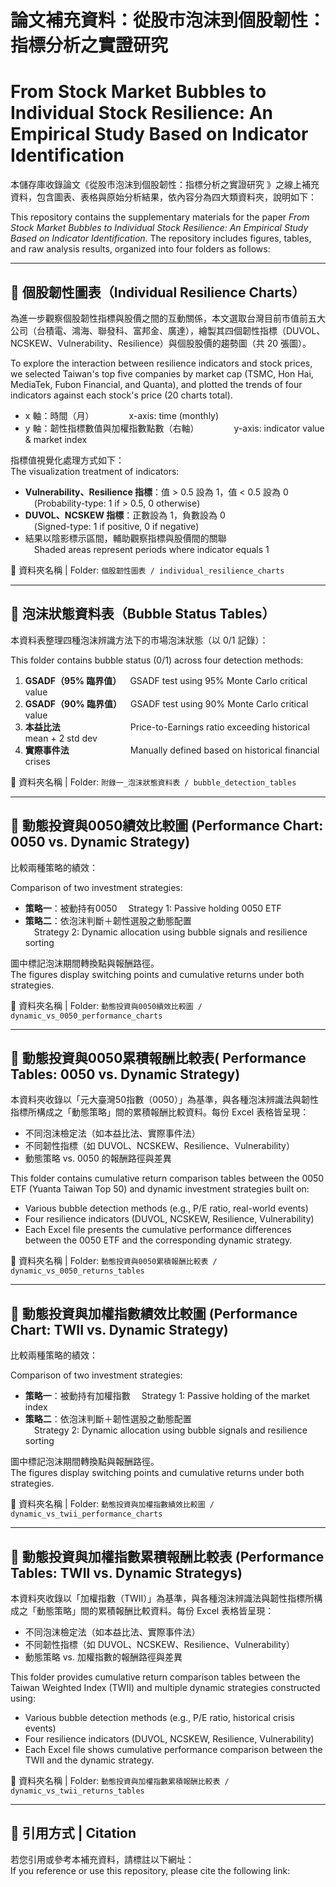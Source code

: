 # 論文補充資料：從股市泡沫到個股韌性：指標分析之實證研究 
# From Stock Market Bubbles to Individual Stock Resilience: An Empirical Study Based on Indicator Identification

本儲存庫收錄論文《從股市泡沫到個股韌性：指標分析之實證研究 》之線上補充資料，包含圖表、表格與原始分析結果，依內容分為四大類資料夾，說明如下：

This repository contains the supplementary materials for the paper *From Stock Market Bubbles to Individual Stock Resilience: An Empirical Study Based on Indicator Identification*. The repository includes figures, tables, and raw analysis results, organized into four folders as follows:

---

## 📁  個股韌性圖表（Individual Resilience Charts）

為進一步觀察個股韌性指標與股價之間的互動關係，本文選取台灣目前市值前五大公司（台積電、鴻海、聯發科、富邦金、廣達），繪製其四個韌性指標（DUVOL、NCSKEW、Vulnerability、Resilience）與個股股價的趨勢圖（共 20 張圖）。

To explore the interaction between resilience indicators and stock prices, we selected Taiwan's top five companies by market cap (TSMC, Hon Hai, MediaTek, Fubon Financial, and Quanta), and plotted the trends of four indicators against each stock's price (20 charts total).

- x 軸：時間（月）    x-axis: time (monthly)
- y 軸：韌性指標數值與加權指數點數（右軸）    y-axis: indicator value & market index

指標值視覺化處理方式如下：  
The visualization treatment of indicators:

- **Vulnerability、Resilience 指標**：值 > 0.5 設為 1，值 < 0.5 設為 0  
 (Probability-type: 1 if > 0.5, 0 otherwise)
- **DUVOL、NCSKEW 指標**：正數設為 1，負數設為 0  
 (Signed-type: 1 if positive, 0 if negative)
- 結果以陰影標示區間，輔助觀察指標與股價間的關聯  
 Shaded areas represent periods where indicator equals 1

📂 資料夾名稱 | Folder: `個股韌性圖表 / individual_resilience_charts`

---

## 📁 泡沫狀態資料表（Bubble Status Tables）

本資料表整理四種泡沫辨識方法下的市場泡沫狀態（以 0/1 記錄）：

This folder contains bubble status (0/1) across four detection methods:

1. **GSADF（95% 臨界值）** GSADF test using 95% Monte Carlo critical value  
2. **GSADF（90% 臨界值）** GSADF test using 90% Monte Carlo critical value  
3. **本益比法**        Price-to-Earnings ratio exceeding historical mean + 2 std dev  
4. **實際事件法**       Manually defined based on historical financial crises

📂 資料夾名稱 | Folder: `附錄一_泡沫狀態資料表 / bubble_detection_tables`

---

## 📁 動態投資與0050績效比較圖 (Performance Chart:  0050 vs. Dynamic Strategy)

比較兩種策略的績效：

Comparison of two investment strategies:

- **策略一**：被動持有0050
 Strategy 1: Passive holding 0050 ETF  
- **策略二**：依泡沫判斷＋韌性選股之動態配置  
 Strategy 2: Dynamic allocation using bubble signals and resilience sorting

圖中標記泡沫期間轉換點與報酬路徑。  
The figures display switching points and cumulative returns under both strategies.

📂 資料夾名稱 | Folder: `動態投資與0050績效比較圖 / dynamic_vs_0050_performance_charts`


---

## 📁 動態投資與0050累積報酬比較表( Performance Tables: 0050 vs. Dynamic Strategy)

本資料夾收錄以「元大臺灣50指數（0050）」為基準，與各種泡沫辨識法與韌性指標所構成之「動態策略」間的累積報酬比較資料。每份 Excel 表格皆呈現：

- 不同泡沫檢定法（如本益比法、實際事件法）
- 不同韌性指標（如 DUVOL、NCSKEW、Resilience、Vulnerability）
- 動態策略 vs. 0050 的報酬路徑與差異

This folder contains cumulative return comparison tables between the 0050 ETF (Yuanta Taiwan Top 50) and dynamic investment strategies built on:

- Various bubble detection methods (e.g., P/E ratio, real-world events)
- Four resilience indicators (DUVOL, NCSKEW, Resilience, Vulnerability)
- Each Excel file presents the cumulative performance differences between the 0050 ETF and the corresponding dynamic strategy.

📂 資料夾名稱 | Folder: `動態投資與0050累積報酬比較表 / dynamic_vs_0050_returns_tables`


---
## 📁 動態投資與加權指數績效比較圖 (Performance Chart: TWII  vs. Dynamic Strategy)

比較兩種策略的績效：

Comparison of two investment strategies:

- **策略一**：被動持有加權指數
 Strategy 1: Passive holding of the market index 
- **策略二**：依泡沫判斷＋韌性選股之動態配置  
 Strategy 2: Dynamic allocation using bubble signals and resilience sorting

圖中標記泡沫期間轉換點與報酬路徑。  
The figures display switching points and cumulative returns under both strategies.

📂 資料夾名稱 | Folder: `動態投資與加權指數績效比較圖 / dynamic_vs_twii_performance_charts`


---

## 📁 動態投資與加權指數累積報酬比較表  (Performance Tables: TWII vs. Dynamic Strategys)

本資料夾收錄以「加權指數（TWII）」為基準，與各種泡沫辨識法與韌性指標所構成之「動態策略」間的累積報酬比較資料。每份 Excel 表格皆呈現：

- 不同泡沫檢定法（如本益比法、實際事件法）
- 不同韌性指標（如 DUVOL、NCSKEW、Resilience、Vulnerability）
- 動態策略 vs. 加權指數的報酬路徑與差異

This folder provides cumulative return comparison tables between the Taiwan Weighted Index (TWII) and multiple dynamic strategies constructed using:

- Various bubble detection methods (e.g., P/E ratio, historical crisis events)
- Four resilience indicators (DUVOL, NCSKEW, Resilience, Vulnerability)
- Each Excel file shows cumulative performance comparison between the TWII and the dynamic strategy.

📂 資料夾名稱 | Folder: `動態投資與加權指數累積報酬比較表 /  dynamic_vs_twii_returns_tables`

---




## 📌 引用方式 | Citation

若您引用或參考本補充資料，請標註以下網址：  
If you reference or use this repository, please cite the following link:




